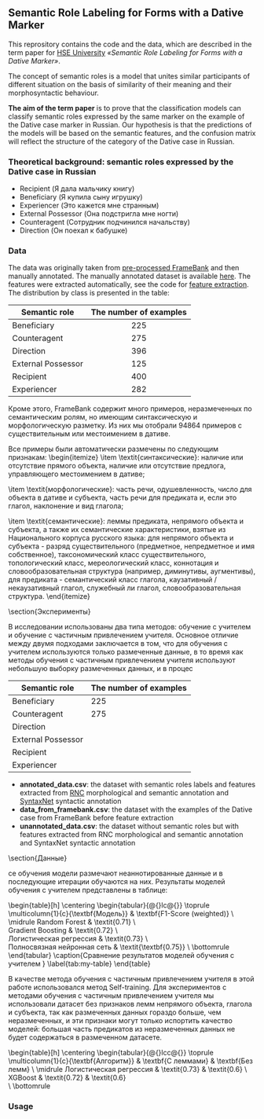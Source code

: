 ## Semantic Role Labeling for Forms with a Dative Marker 

This reprository contains the code and the data, which are described in the term paper for [HSE University](https://www.hse.ru/ba/ling) *«Semantic Role Labeling for Forms with a Dative Marker»*. 

The concept of semantic roles is a model that unites similar participants of different situation on the basis of similarity of their meaning and their morphosyntactic behaviour. 

**The aim of the term paper** is to prove that the classification models can classify semantic roles expressed by the same marker on the example of the Dative case marker in Russian. Our hypothesis is that the predictions of the models will be based on the semantic features, and the confusion matrix will reflect the structure of the category of the Dative case in Russian. 

### Theoretical background: semantic roles expressed by the Dative case in Russian

* Recipient (Я дала мальчику книгу)
* Beneficiary (Я купила сыну игрушку)
* Experiencer (Это кажется мне странным)
* External Possessor (Она подстригла мне ногти)
* Counteragent (Сотрудник подчинился начальству)
* Direction (Он поехал к бабушке)

### Data

The data was originally taken from [pre-processed FrameBank](http://nlp.isa.ru/framebank_parser/data/annotated_corpus_fixed+syntaxnet.json) and then manually annotated. The manually annotated dataset is available [here](https://github.com/EkaterinaVoloshina/classification_of_dative_semantic_roles/blob/main/data/data_from_framebank.csv). The features were extracted automatically, see the code for [feature extraction](https://github.com/EkaterinaVoloshina/classification_of_dative_semantic_roles/blob/main/notebooks/preprocessing.ipynb). The distribution by class is presented in the table:

| Semantic role | The number of examples |
| ------------- | :--------------------: |
| Beneficiary   |           225          |                      
| Counteragent  |           275          |   
| Direction     |           396          | 
| External Possessor |      125          |
| Recipient     |           400          |
| Experiencer   |           282          |


Кроме этого, FrameBank содержит много примеров, неразмеченных по семантическим ролям, но имеющим синтаксическую и морфологическую разметку. Из них мы отобрали 94864 примеров с существительным или местоимением в дативе. 

Все примеры были автоматически размечены по следующим признакам:
\begin{itemize}
\item \textit{синтаксические}: наличие или отсутствие прямого объекта, наличие или отсутствие предлога, управляющего местоимением в дативе;

\item \textit{морфологические}: часть речи, одушевленность, число для объекта в дативе и субъекта, часть речи для предиката и, если это глагол, наклонение и вид глагола;

\item \textit{семантические}: леммы предиката, непрямого объекта и субъекта, а также их семантические характеристики, взятые из Национального корпуса русского языка: для непрямого объекта и субъекта - разряд существительного (предметное, непредметное и имя собственное), таксономический класс существительного, топологический класс, мереологический класс, коннотация и словообразовательная структура (например, диминутивы, аугментивы), для предиката - семантический класс глагола, каузативный / некаузативный глагол, служебный ли глагол, словообразовательная структура.
\end{itemize}

\section{Эксперименты}

В исследовании использованы два типа методов: обучение с учителем и обучение с частичным привлечением учителя. Основное отличие между двумя подходами заключается в том, что для обучения с учителем используются только размеченные данные, в то время как методы обучения с частичным привлечением учителя используют небольшую выборку размеченных данных, и в процес


| Semantic role | The number of examples |
| ------------- | ---------------------- |
| Beneficiary   |           225          |                      
| Counteragent  |           275          |   
| Direction
| External Possessor
| Recipient
| Experiencer

* **annotated_data.csv**: the dataset with semantic roles labels and features extracted from [RNC](https://ruscorpora.ru/new/) morphological and semantic annotation and [SyntaxNet](https://ai.googleblog.com/2016/05/announcing-syntaxnet-worlds-most.html) syntactic annotation
* **data_from_framebank.csv**: the dataset with the examples of the Dative case from FrameBank before feature extraction
* **unannotated_data.csv**: the dataset without semantic roles but with features extracted from RNC morphological and semantic annotation and SyntaxNet syntactic annotation





\section{Данные}

се обучения модели размечают неаннотированные данные и в последующие итерации обучаются на них. Результаты моделей обучения с учителем представлены в таблице:

\begin{table}[h]
\centering
\begin{tabular}{@{}lc@{}}
\toprule
\multicolumn{1}{c}{\textbf{Модель}} & \textbf{F1-Score (weighted)} \\ \midrule
Random Forest                         & \textit{0.71}  \\   
Gradient Boosting                     & \textit{0.72}  \\       
Логистическая регрессия               & \textit{0.73}    \\     
Полносвязная нейронная сеть           & \textit{\textbf{0.75}}       \\ \bottomrule
\end{tabular}
\caption{Сравнение результатов моделей обучения с учителем
}
\label{tab:my-table}
\end{table}

В качестве метода обучения с частичным привлечением учителя в этой работе использовался метод Self-training. Для экспериментов с методами обучения с частичным привлечением учителя мы использовали датасет без признаков лемм непрямого объекта, глагола и субъекта, так как размеченных данных гораздо больше, чем неразмеченных, и эти признаки могут только испортить качество моделей: большая часть предикатов из неразмеченных данных не будет содержаться в размеченном датасете. 

\begin{table}[h]
\centering
\begin{tabular}{@{}lcc@{}}
\toprule
\multicolumn{1}{c}{\textbf{Алгоритм}} & \textbf{С леммами} & \textbf{Без лемм} \\
\midrule
Логистическая регрессия               & \textit{0.73}      & \textit{0.6}      \\
XGBoost                               & \textit{0.72}      & \textit{0.6}   
      \\ \bottomrule
 
 
 ### Usage 



